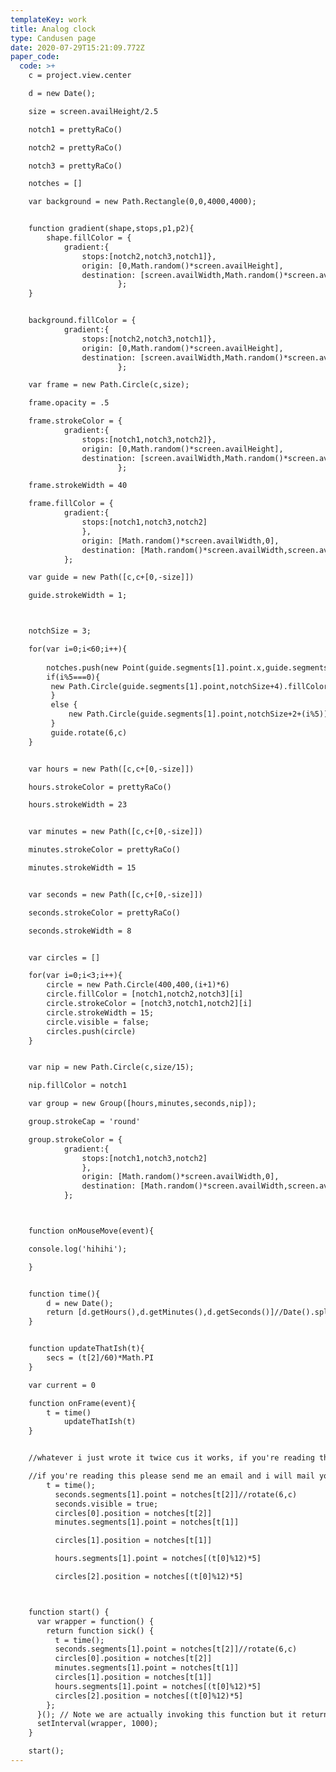 ```yaml
---
templateKey: work
title: Analog clock
type: Candusen page
date: 2020-07-29T15:21:09.772Z
paper_code:
  code: >+
    c = project.view.center

    d = new Date();

    size = screen.availHeight/2.5

    notch1 = prettyRaCo()

    notch2 = prettyRaCo()

    notch3 = prettyRaCo()

    notches = []

    var background = new Path.Rectangle(0,0,4000,4000);


    function gradient(shape,stops,p1,p2){
    	shape.fillColor = {
    		gradient:{
    			stops:[notch2,notch3,notch1]},	
    			origin: [0,Math.random()*screen.availHeight],
    			destination: [screen.availWidth,Math.random()*screen.availHeight]
    					};
    }


    background.fillColor = {
    		gradient:{
    			stops:[notch2,notch3,notch1]},	
    			origin: [0,Math.random()*screen.availHeight],
    			destination: [screen.availWidth,Math.random()*screen.availHeight]
    					};

    var frame = new Path.Circle(c,size);

    frame.opacity = .5

    frame.strokeColor = {
    		gradient:{
    			stops:[notch1,notch3,notch2]},	
    			origin: [0,Math.random()*screen.availHeight],
    			destination: [screen.availWidth,Math.random()*screen.availHeight]
    					};

    frame.strokeWidth = 40

    frame.fillColor = {
    		gradient:{
    			stops:[notch1,notch3,notch2]
    			},
    			origin: [Math.random()*screen.availWidth,0],
    			destination: [Math.random()*screen.availWidth,screen.availHeight]
    		};

    var guide = new Path([c,c+[0,-size]])

    guide.strokeWidth = 1;



    notchSize = 3;

    for(var i=0;i<60;i++){
    	
    	notches.push(new Point(guide.segments[1].point.x,guide.segments[1].point.y))
    	if(i%5===0){
    	 new Path.Circle(guide.segments[1].point,notchSize+4).fillColor = notch1
    	 }
    	 else {
    		 new Path.Circle(guide.segments[1].point,notchSize+2+(i%5)).fillColor = notch2
    	 }
    	 guide.rotate(6,c)
    }


    var hours = new Path([c,c+[0,-size]])

    hours.strokeColor = prettyRaCo()

    hours.strokeWidth = 23


    var minutes = new Path([c,c+[0,-size]])

    minutes.strokeColor = prettyRaCo()

    minutes.strokeWidth = 15


    var seconds = new Path([c,c+[0,-size]])

    seconds.strokeColor = prettyRaCo()

    seconds.strokeWidth = 8


    var circles = []

    for(var i=0;i<3;i++){
    	circle = new Path.Circle(400,400,(i+1)*6)
    	circle.fillColor = [notch1,notch2,notch3][i]
    	circle.strokeColor = [notch3,notch1,notch2][i]
    	circle.strokeWidth = 15;
    	circle.visible = false;
    	circles.push(circle)
    }


    var nip = new Path.Circle(c,size/15);

    nip.fillColor = notch1

    var group = new Group([hours,minutes,seconds,nip]);

    group.strokeCap = 'round'

    group.strokeColor = {
    		gradient:{
    			stops:[notch1,notch3,notch2]
    			},
    			origin: [Math.random()*screen.availWidth,0],
    			destination: [Math.random()*screen.availWidth,screen.availHeight]
    		};



    function onMouseMove(event){

    console.log('hihihi');

    }


    function time(){
    	d = new Date();
    	return [d.getHours(),d.getMinutes(),d.getSeconds()]//Date().split(" ")[4].split(':')
    }


    function updateThatIsh(t){
    	secs = (t[2]/60)*Math.PI
    }

    var current = 0

    function onFrame(event){
    	t = time()
    		updateThatIsh(t)
    }


    //whatever i just wrote it twice cus it works, if you're reading this, fuck off, jk, what's up??

    //if you're reading this please send me an email and i will mail you some prints i made free of charge!!!!
    	t = time();
          seconds.segments[1].point = notches[t[2]]//rotate(6,c)
          seconds.visible = true;
          circles[0].position = notches[t[2]]
    	  minutes.segments[1].point = notches[t[1]]

    	  circles[1].position = notches[t[1]]

    	  hours.segments[1].point = notches[(t[0]%12)*5]

    	  circles[2].position = notches[(t[0]%12)*5]



    function start() {
      var wrapper = function() {
        return function sick() {
          t = time();
          seconds.segments[1].point = notches[t[2]]//rotate(6,c)
          circles[0].position = notches[t[2]]
    	  minutes.segments[1].point = notches[t[1]]
    	  circles[1].position = notches[t[1]]
    	  hours.segments[1].point = notches[(t[0]%12)*5]
    	  circles[2].position = notches[(t[0]%12)*5]
        };
      }(); // Note we are actually invoking this function but it returns another function which is what then gets scheduled.
      setInterval(wrapper, 1000);
    }

    start();
---
```


